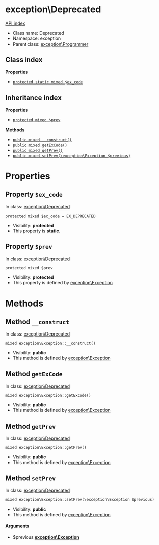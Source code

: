# exception\Deprecated
[API index](../API-index.md)






* Class name: Deprecated
* Namespace: exception
* Parent class: [exception\Programmer](../exception/Programmer.md)




## Class index

**Properties**
* [`protected static mixed $ex_code`](#property-ex_code)



## Inheritance index

**Properties**
* [`protected mixed $prev`](#property-prev)

**Methods**
* [`public mixed __construct()`](#method-__construct)
* [`public mixed getExCode()`](#method-getExCode)
* [`public mixed getPrev()`](#method-getPrev)
* [`public mixed setPrev(\exception\Exception $previous)`](#method-setPrev)



# Properties


## Property `$ex_code`
In class: [exception\Deprecated](#top)

```
protected mixed $ex_code = EX_DEPRECATED
```





* Visibility: **protected**
* This property is **static**.


## Property `$prev`
In class: [exception\Deprecated](#top)

```
protected mixed $prev
```





* Visibility: **protected**
* This property is defined by [exception\Exception](../exception/Exception.md)


# Methods


## Method `__construct`
In class: [exception\Deprecated](#top)

```
mixed exception\Exception::__construct()
```





* Visibility: **public**
* This method is defined by [exception\Exception](../exception/Exception.md)






## Method `getExCode`
In class: [exception\Deprecated](#top)

```
mixed exception\Exception::getExCode()
```





* Visibility: **public**
* This method is defined by [exception\Exception](../exception/Exception.md)






## Method `getPrev`
In class: [exception\Deprecated](#top)

```
mixed exception\Exception::getPrev()
```





* Visibility: **public**
* This method is defined by [exception\Exception](../exception/Exception.md)






## Method `setPrev`
In class: [exception\Deprecated](#top)

```
mixed exception\Exception::setPrev(\exception\Exception $previous)
```





* Visibility: **public**
* This method is defined by [exception\Exception](../exception/Exception.md)

#### Arguments

* $previous **[exception\Exception](../exception/Exception.md)**





